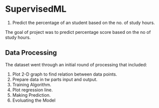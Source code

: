 # SupervisedML
1) Predict the percentage of an student based on the no. of study hours.

The goal of project was to predict percentage score based on the no of study hours.

## Data Processing
The dataset went through an initial round of processing that included:
1) Plot 2-D graph to find relation between data points.
2) Prepare data in tw parts input and output.
3) Training Algorithm.
4) Plot regression line.
5) Making Prediction.
6) Evoluating the Model
